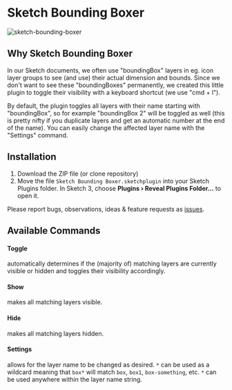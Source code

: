 # Sketch Bounding Boxer

![sketch-bounding-boxer](https://raw.githubusercontent.com/preciousforever/sketch-bounding-boxer/master/toggle-layer-visibility.gif)

## Why Sketch Bounding Boxer

In our Sketch documents, we often use "boundingBox" layers in eg. icon layer groups to see (and use) their actual dimension and bounds. Since we don't want to see these "boundingBoxes" permanently, we created this little plugin to toggle their visibility with a keyboard shortcut (we use "cmd + l").

By default, the plugin toggles all layers with their name starting with "boundingBox", so for example "boundingBox 2" will be toggled as well (this is pretty nifty if you duplicate layers and get an automatic number at the end of the name). You can easily change the affected layer name with the "Settings" command.

## Installation
1. Download the ZIP file (or clone repository)
2. Move the file ```Sketch Bounding Boxer.sketchplugin``` into your Sketch Plugins folder. In Sketch 3, choose **Plugins › Reveal Plugins Folder…** to open it.

Please report bugs, observations, ideas & feature requests as [issues](https://github.com/preciousforever/sketch-bounding-boxer/issues).

## Available Commands

#### Toggle
automatically determines if the (majority of) matching layers are currently visible or hidden and toggles their visibility accordingly.

#### Show
makes all matching layers visible.

#### Hide
makes all matching layers hidden.

#### Settings
allows for the layer name to be changed as desired. ```*``` can be used as a wildcard meaning that ```box*``` will match ```box```, ```box1```, ```box-something```, etc. ```*``` can be used anywhere within the layer name string.

